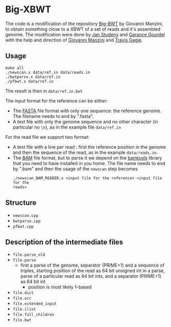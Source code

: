 # Big-XBWT

The code is a modification of the repository [Big-BWT](https://gitlab.com/manzai/Big-BWT)
by Giovanni Manzini, to obtain something close to a XBWT of a set of reads and it's assembled genome. The modification were done by [Jan Studený](https://github.com/jendas1) and [Garance Gourdel](https://github.com/fnareoh) with the help and direction of [Giovanni Manzini](https://people.unipmn.it/manzini/) and [Travis Gagie](https://www.dal.ca/faculty/computerscience/faculty-staff/travis-gagie.html).

## Usage

```
make all
./newscan.x data/ref.in data/reads.in
./bwtparse.x data/ref.in
./pfbwt.x data/ref.in
```

The result is then in `data/ref.in.bwt`

The input format for the reference can be either:
 - The [FASTA](https://zhanglab.ccmb.med.umich.edu/FASTA/) file format with
   only one sequence: the reference genome. The filename needs to end by
   ".fasta".
 - A text file with only the genome sequence and no other character (in
   particular no `\n`), as in the example file `data/ref.in`

For the read file we support two format:
 - A text file with a line per read : first the reference position in the
  genome and then the sequence of the read, as in the example `data/reads.in`.
 - The [BAM](https://genome.sph.umich.edu/wiki/BAM) file format, but to parse
   it we depend on the [bamtools](https://github.com/pezmaster31/bamtools)
   library that you need to have installed in you home. The file name needs to
   end by ".bam" and then the usage of the `newscan` step becomes
   ```
   ./newscan_BAM_READER.x <input file for the reference> <input file for the
   reads>
   ```

## Structure

- `newscan.cpp`
- `bwtparse.cpp`
- `pfbwt.cpp`

## Description of the intermediate files

- `file.parse_old`
- `file.parse`
    - first a parse of the genome, separator (PRIME+1) and a sequence of triples, starting position of the read as 64 bit unsigned int in a parse, parse of a particular read as 64 bit ints, and a separator (PRIME+1) as 64 bit int
        - position is most likely 1-based
- `file.dict`
- `file.occ`
- `file.extended_input`
- `file.ilist`
- `file.full_children`
- `file.bwt`
